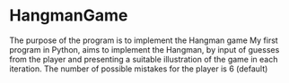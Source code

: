 # HangmanGame
The purpose of the program is to implement the Hangman game
My first program in Python, aims to implement the Hangman, 
by input of guesses from the player and presenting a suitable illustration of the game in each iteration. 
The number of possible mistakes for the player is 6 (default)
